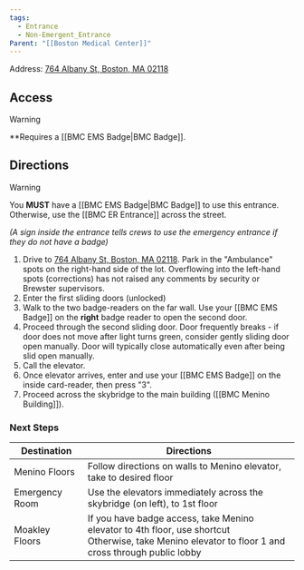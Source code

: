 ```yaml
---
tags:
  - Entrance
  - Non-Emergent_Entrance
Parent: "[[Boston Medical Center]]"
---
```

Address: [764 Albany St, Boston, MA 02118](https://maps.app.goo.gl/pGB6iSPMpZAoBzEHA)

## Access
> [!WARNING]
> **Requires a [[BMC EMS Badge|BMC Badge]].

## Directions
> [!WARNING]
> You **MUST** have a [[BMC EMS Badge|BMC Badge]] to use this entrance. Otherwise, use the [[BMC ER Entrance]] across the street.
> 
> _(A sign inside the entrance tells crews to use the emergency entrance if they do not have a badge)_

1. Drive to [764 Albany St, Boston, MA 02118](https://maps.app.goo.gl/pGB6iSPMpZAoBzEHA). Park in the "Ambulance" spots on the right-hand side of the lot. Overflowing into the left-hand spots (corrections) has not raised any comments by security or Brewster supervisors.
2. Enter the first sliding doors (unlocked)
3. Walk to the two badge-readers on the far wall. Use your [[BMC EMS Badge]] on the **right** badge reader to open the second door.
4. Proceed through the second sliding door. Door frequently breaks - if door does not move after light turns green, consider gently sliding door open manually. Door will typically close automatically even after being slid open manually.
5. Call the elevator.
6. Once elevator arrives, enter and use your [[BMC EMS Badge]] on the inside card-reader, then press "3".
7. Proceed across the skybridge to the main building ([[BMC Menino Building]]).

### Next Steps

| Destination    | Directions                                                                                                                                             |
| -------------- | ------------------------------------------------------------------------------------------------------------------------------------------------------ |
| Menino Floors  | Follow directions on walls to Menino elevator, take to desired floor                                                                                   |
| Emergency Room | Use the elevators immediately across the skybridge (on left), to 1st floor                                                                             |
| Moakley Floors | If you have badge access, take Menino elevator to 4th floor, use shortcut<br>Otherwise, take Menino elevator to floor 1 and cross through public lobby |
